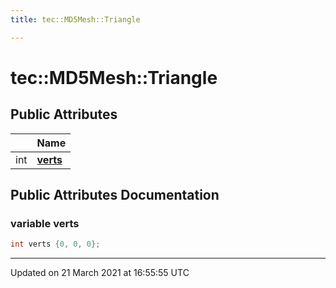 ```yaml
---
title: tec::MD5Mesh::Triangle

---
```


# tec::MD5Mesh::Triangle



## Public Attributes

|                | Name           |
| -------------- | -------------- |
| int | **[verts](/engine/Classes/structtec_1_1_m_d5_mesh_1_1_triangle/#variable-verts)**  |

## Public Attributes Documentation

### variable verts

```cpp
int verts {0, 0, 0};
```


-------------------------------

Updated on 21 March 2021 at 16:55:55 UTC